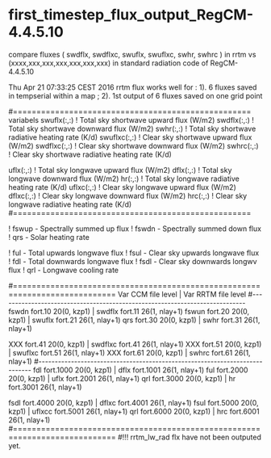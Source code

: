 # first_timestep_flux_output_RegCM-4.4.5.10
compare fluxes ( swdflx, swdflxc, swuflx, swuflxc, swhr, swhrc ) in rrtm vs (xxxx,xxx,xxx,xxx,xxx,xxx,xxx) in standard radiation code of RegCM-4.4.5.10


Thu Apr 21 07:33:25 CEST 2016
rrtm flux works well for :
1). 6 fluxes saved in tempserial within a map ; 
2). 1st output of 6 fluxes saved on one grid point



#=================================================== variabels
swuflx(:,:)       ! Total sky shortwave upward flux (W/m2)
swdflx(:,:)       ! Total sky shortwave downward flux (W/m2)
swhr(:,:)         ! Total sky shortwave radiative heating rate (K/d)
swuflxc(:,:)      ! Clear sky shortwave upward flux (W/m2)
swdflxc(:,:)      ! Clear sky shortwave downward flux (W/m2)
swhrc(:,:)        ! Clear sky shortwave radiative heating rate (K/d)


uflx(:,:)         ! Total sky longwave upward flux (W/m2)
dflx(:,:)         ! Total sky longwave downward flux (W/m2)
hr(:,:)           ! Total sky longwave radiative heating rate (K/d)
uflxc(:,:)        ! Clear sky longwave upward flux (W/m2)
dflxc(:,:)        ! Clear sky longwave downward flux (W/m2)
hrc(:,:)          ! Clear sky longwave radiative heating rate (K/d)
#=================================================== 

! fswup    - Spectrally summed up flux
! fswdn    - Spectrally summed down flux
!  qrs     - Solar heating rate

! ful     - Total upwards longwave flux
! fsul    - Clear sky upwards longwave flux
! fdl     - Total downwards longwave flux
! fsdl    - Clear sky downwards longwv flux
!  qrl    - Longwave cooling rate

#============================================================================ 
Var CCM     file        level         |  Var RRTM    file       level
#---------------------------------------------------------------------------- 
fswdn       fort.10     20(0, kzp1)   |  swdflx      fort.11    26(1, nlay+1)
fswun       fort.20     20(0, kzp1)   |  swuflx      fort.21    26(1, nlay+1)
qrs         fort.30     20(0, kzp1)   |  swhr        fort.31    26(1, nlay+1)

XXX         fort.41     20(0, kzp1)   |  swdflxc     fort.41    26(1, nlay+1)
XXX         fort.51     20(0, kzp1)   |  swuflxc     fort.51    26(1, nlay+1)
XXX         fort.61     20(0, kzp1)   |  swhrc       fort.61    26(1, nlay+1)
#---------------------------------------------------------------------------- 
fdl         fort.1000   20(0, kzp1)   |  dflx        fort.1001  26(1, nlay+1) 
ful         fort.2000   20(0, kzp1)   |  uflx        fort.2001  26(1, nlay+1)
qrl         fort.3000   20(0, kzp1)   |  hr          fort.3001  26(1, nlay+1)

fsdl        fort.4000   20(0, kzp1)   |  dflxc       fort.4001  26(1, nlay+1)
fsul        fort.5000   20(0, kzp1)   |  uflxcc      fort.5001  26(1, nlay+1)
qrl         fort.6000   20(0, kzp1)   |  hrc         fort.6001  26(1, nlay+1)
#============================================================================ 
#!!! rrtm_lw_rad flx have not been outputed yet.


